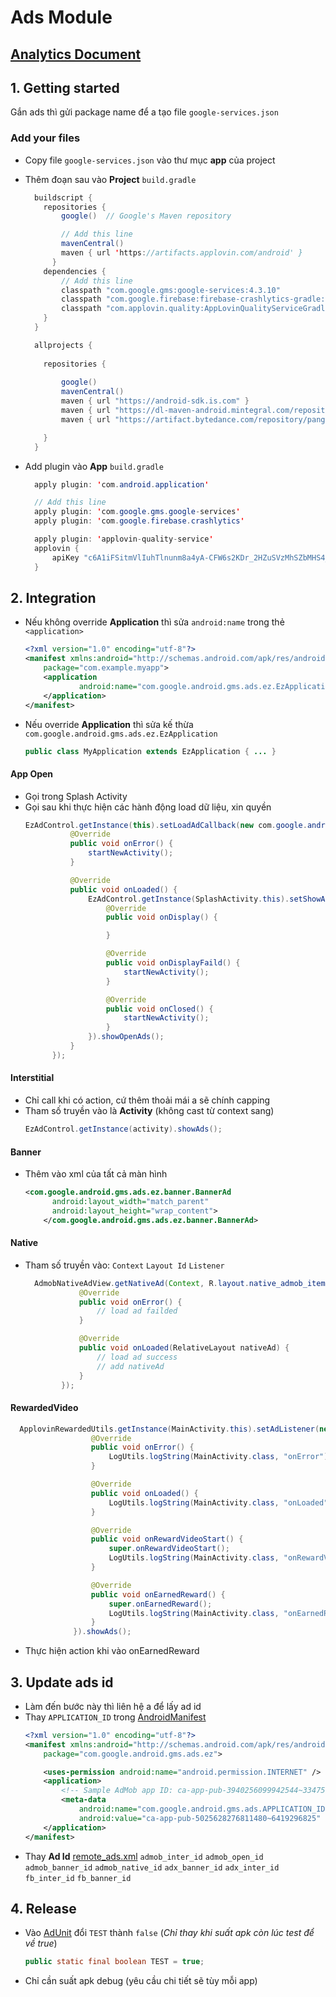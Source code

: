 # Ads Module

## [Analytics Document](https://gitlab.com/ezmedia/ads-module/-/blob/main/AnalyticsLog.md)

 ## 1. Getting started

  Gắn ads thì gửi package name để a tạo file `google-services.json`

  ### Add your files
  - Copy file `google-services.json` vào thư mục **app** của project

  - Thêm đoạn sau vào **Project** `build.gradle` 
    ```java
      buildscript {
        repositories {
            google()  // Google's Maven repository

            // Add this line
            mavenCentral()
            maven { url 'https://artifacts.applovin.com/android' }
          }
        dependencies {
            // Add this line
            classpath "com.google.gms:google-services:4.3.10"
            classpath "com.google.firebase:firebase-crashlytics-gradle:2.7.1"
            classpath "com.applovin.quality:AppLovinQualityServiceGradlePlugin:+"
        }  
      }

      allprojects {
           
        repositories {
             
            google()   
            mavenCentral()
            maven { url "https://android-sdk.is.com" }
            maven { url "https://dl-maven-android.mintegral.com/repository/mbridge_android_sdk_oversea" }
            maven { url "https://artifact.bytedance.com/repository/pangle" }

        }
      }
    ```

  - Add plugin vào **App** `build.gradle` 
    ``` java
      apply plugin: 'com.android.application'

      // Add this line
      apply plugin: 'com.google.gms.google-services'
      apply plugin: 'com.google.firebase.crashlytics'

      apply plugin: 'applovin-quality-service'
      applovin {
          apiKey "c6A1iFSitmVlIuhTlnunm8a4yA-CFW6s2KDr_2HZuSVzMhSZbMHS4_1zqTneldiz6Jiipza3UAkTOBukN6uGbe"
      }
    ```





 ## 2. Integration
- Nếu không override **Application** thì sửa `android:name` trong thẻ `<application>`
 
  ```xml
  <?xml version="1.0" encoding="utf-8"?>
  <manifest xmlns:android="http://schemas.android.com/apk/res/android"
      package="com.example.myapp">
      <application
              android:name="com.google.android.gms.ads.ez.EzApplication" >
      </application>
  </manifest>
  ```

- Nếu  override **Application** thì sửa kế thừa `com.google.android.gms.ads.ez.EzApplication`
  ```java
  public class MyApplication extends EzApplication { ... }
  ```


#### App Open
- Gọi trong Splash Activity
- Gọi sau khi thực hiện các hành động load dữ liệu, xin quyền
  ```java
  EzAdControl.getInstance(this).setLoadAdCallback(new com.google.android.gms.ads.ez.listenner.LoadAdCallback() {
            @Override
            public void onError() {
                startNewActivity();
            }

            @Override
            public void onLoaded() {
                EzAdControl.getInstance(SplashActivity.this).setShowAdCallback(new ShowAdCallback() {
                    @Override
                    public void onDisplay() {

                    }

                    @Override
                    public void onDisplayFaild() {
                        startNewActivity();
                    }

                    @Override
                    public void onClosed() {
                        startNewActivity();
                    }
                }).showOpenAds();
            }
        });
  ```


#### Interstitial
- Chỉ call khi có action, cứ thêm thoải mái a sẽ chính capping
- Tham số truyền vào là **Activity** (không cast từ context sang)
  ```java
  EzAdControl.getInstance(activity).showAds();
  ```


#### Banner
- Thêm vào xml của tất cả màn hình
  ```xml
  <com.google.android.gms.ads.ez.banner.BannerAd
        android:layout_width="match_parent"
        android:layout_height="wrap_content">
      </com.google.android.gms.ads.ez.banner.BannerAd>
  ```


#### Native
- Tham số truyền vào: `Context` `Layout Id` `Listener`
  ```java
    AdmobNativeAdView.getNativeAd(Context, R.layout.native_admob_item, new AdmobNativeAdView.NativeAdListener() {
              @Override
              public void onError() {
                  // load ad failded
              }

              @Override
              public void onLoaded(RelativeLayout nativeAd) {
                  // load ad success
                  // add nativeAd  
              }
          });
  ```

#### RewardedVideo
  ```java
    ApplovinRewardedUtils.getInstance(MainActivity.this).setAdListener(new AdFactoryListener() {
                    @Override
                    public void onError() {
                        LogUtils.logString(MainActivity.class, "onError");
                    }

                    @Override
                    public void onLoaded() {
                        LogUtils.logString(MainActivity.class, "onLoaded");
                    }

                    @Override
                    public void onRewardVideoStart() {
                        super.onRewardVideoStart();
                        LogUtils.logString(MainActivity.class, "onRewardVideoStart");
                    }

                    @Override
                    public void onEarnedReward() {
                        super.onEarnedReward();
                        LogUtils.logString(MainActivity.class, "onEarnedReward");
                    }
                }).showAds();
  ```
- Thực hiện action khi vào onEarnedReward





 ## 3. Update ads id
  - Làm đến bước này thì liên hệ a để lấy ad id
  - Thay `APPLICATION_ID` trong [AndroidManifest](https://gitlab.com/ezmedia/ads-module/-/blob/main/src/main/AndroidManifest.xml)
    ```xml
    <?xml version="1.0" encoding="utf-8"?>
    <manifest xmlns:android="http://schemas.android.com/apk/res/android"
        package="com.google.android.gms.ads.ez">

        <uses-permission android:name="android.permission.INTERNET" />
        <application>
            <!-- Sample AdMob app ID: ca-app-pub-3940256099942544~3347511713 -->
            <meta-data
                android:name="com.google.android.gms.ads.APPLICATION_ID"
                android:value="ca-app-pub-5025628276811480~6419296825" />
        </application>
    </manifest>

    ```
  - Thay **Ad Id** [remote_ads.xml](https://gitlab.com/ezmedia/ads-module/-/blob/main/src/main/res/xml/remote_ads.xml)
    `admob_inter_id` `admob_open_id` `admob_banner_id` `admob_native_id` `adx_banner_id` `adx_inter_id` `fb_inter_id` `fb_banner_id`
 




 ## 4. Release
  - Vào [AdUnit](https://gitlab.com/ezmedia/ads-module/-/blob/main/src/main/java/com/google/android/gms/ads/ez/adparam/AdUnit.java) đổi `TEST` thành `false` (_Chỉ thay khi suất apk còn lúc test để về true_)
    ```java
    public static final boolean TEST = true;
    ```
  - Chỉ cần suất apk debug (yêu cầu chi tiết sẽ tùy mỗi app)
